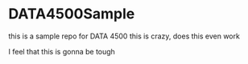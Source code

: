 # DATA4500Sample
this is a sample repo for DATA 4500 
this is crazy, does this even work 

I feel that this is gonna be tough 

